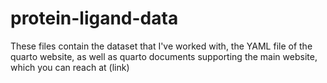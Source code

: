 # protein-ligand-data

These files contain the dataset that I've worked with, the YAML file of the quarto website, as well as quarto documents supporting the main website, which you can reach at (link)